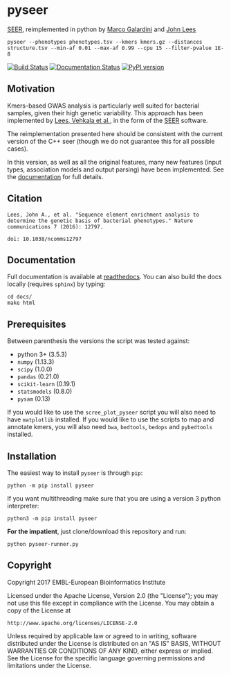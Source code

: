 pyseer
======

[SEER](https://github.com/johnlees/seer), reimplemented in python by
[Marco Galardini](https://github.com/mgalardini) and [John Lees](https://github.com/johnlees)

    pyseer --phenotypes phenotypes.tsv --kmers kmers.gz --distances structure.tsv --min-af 0.01 --max-af 0.99 --cpu 15 --filter-pvalue 1E-8

[![Build Status](https://travis-ci.org/mgalardini/pyseer.svg?branch=master)](https://travis-ci.org/mgalardini/pyseer)
[![Documentation Status](https://readthedocs.org/projects/pyseer/badge/?version=latest)](http://pyseer.readthedocs.io/en/latest/?badge=version2)
[![PyPI version](https://badge.fury.io/py/pyseer.svg)](https://badge.fury.io/py/pyseer)

Motivation
----------

Kmers-based GWAS analysis is particularly well suited for bacterial samples,
given their high genetic variability. This approach has been
implemented by [Lees, Vehkala et al.](https://www.nature.com/articles/ncomms12797),
in the form of the [SEER](https://github.com/johnlees/seer) software.

The reimplementation presented here should be consistent with the
current version of the C++ seer (though we do not guarantee this for all
possible cases).

In this version, as well as all the original features, many new features (input types,
association models and output parsing) have been implemented. See the
[documentation](http://pyseer.readthedocs.io/en/latest/) for full details.

Citation
--------

``Lees, John A., et al. "Sequence element enrichment analysis to determine
the genetic basis of bacterial phenotypes." Nature communications 7 (2016): 12797.``

``doi: 10.1038/ncomms12797``

Documentation
--------------------

Full documentation is available at [readthedocs](http://pyseer.readthedocs.io/en/latest/).
You can also build the docs locally (requires `sphinx`) by typing:

    cd docs/
    make html

Prerequisites
-------------

Between parenthesis the versions the script was tested against:

* python 3+ (3.5.3)
* `numpy` (1.13.3)
* `scipy` (1.0.0)
* `pandas` (0.21.0)
* `scikit-learn` (0.19.1)
* `statsmodels` (0.8.0)
* `pysam` (0.13)

If you would like to use the `scree_plot_pyseer` script you will also need to have
`matplotlib` installed.
If you would like to use the scripts to map and annotate kmers, you will also need
`bwa`, `bedtools`,
`bedops` and `pybedtools` installed.

Installation
------------

The easiest way to install `pyseer` is through `pip`:

    python -m pip install pyseer

If you want multithreading make sure that you are using a version 3 python interpreter:

    python3 -m pip install pyseer

**For the impatient**, just clone/download this repository and run:

    python pyseer-runner.py

Copyright
---------

Copyright 2017 EMBL-European Bioinformatics Institute

Licensed under the Apache License, Version 2.0 (the "License");
you may not use this file except in compliance with the License.
You may obtain a copy of the License at

    http://www.apache.org/licenses/LICENSE-2.0

Unless required by applicable law or agreed to in writing, software
distributed under the License is distributed on an "AS IS" BASIS,
WITHOUT WARRANTIES OR CONDITIONS OF ANY KIND, either express or implied.
See the License for the specific language governing permissions and
limitations under the License.
